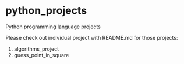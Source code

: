 # python_projects
Python programming language projects


Please check out individual project with README.md for those projects:
1. algorithms_project
2. guess_point_in_square
